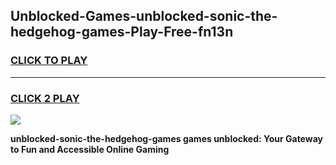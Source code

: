 
## Unblocked-Games-unblocked-sonic-the-hedgehog-games-Play-Free-fn13n
<h3>
<a href="https://premium76.site?title=unblocked-sonic-the-hedgehog-games&ref=10A">CLICK TO PLAY</a></h3>
<hr>

<h3>
<a href="https://premium76.site?title=unblocked-sonic-the-hedgehog-games&ref=10A">CLICK 2 PLAY</a>
  
</h3>

<a href="https://premium76.site?title=unblocked-sonic-the-hedgehog-games&ref=10A"><img src="https://clearcache.store/games.png"></a>


**unblocked-sonic-the-hedgehog-games games unblocked: Your Gateway to Fun and Accessible Online Gaming**
